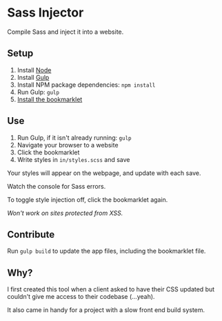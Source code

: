 # Sass Injector

Compile Sass and inject it into a website.

## Setup

1. Install [Node](https://nodejs.org/)
1. Install [Gulp](http://gulpjs.com)
2. Install NPM package dependencies: `npm install`
3. Run Gulp: `gulp`
4. [Install the bookmarklet](http://localhost:8001/)

## Use

1. Run Gulp, if it isn't already running: `gulp`
2. Navigate your browser to a website
3. Click the bookmarklet
4. Write styles in `in/styles.scss` and save

Your styles will appear on the webpage, and update with each save.

Watch the console for Sass errors.

To toggle style injection off, click the bookmarklet again.

_Won't work on sites protected from XSS._

## Contribute

Run `gulp build` to update the app files, including the bookmarklet file.

## Why?

I first created this tool when a client asked to have their CSS updated but couldn't give me access to their codebase (…yeah).

It also came in handy for a project with a slow front end build system.
